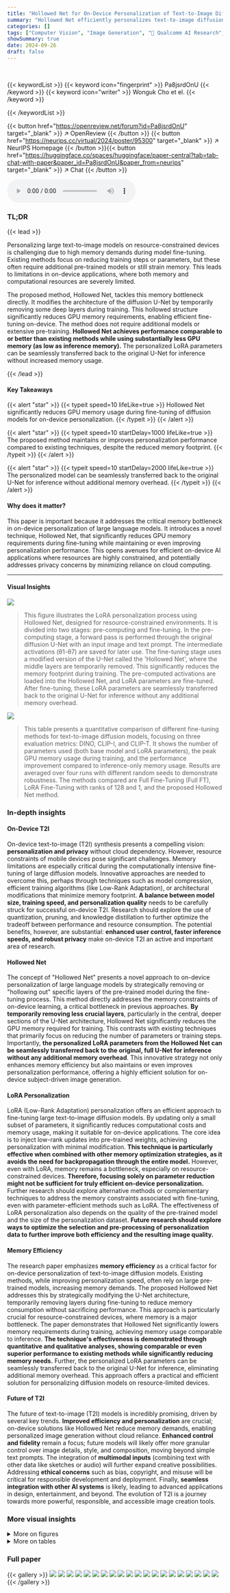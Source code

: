 ```yaml
---
title: "Hollowed Net for On-Device Personalization of Text-to-Image Diffusion Models"
summary: "Hollowed Net efficiently personalizes text-to-image diffusion models on-device by temporarily removing deep U-Net layers during training, drastically reducing memory usage without sacrificing performa..."
categories: []
tags: ["Computer Vision", "Image Generation", "🏢 Qualcomm AI Research",]
showSummary: true
date: 2024-09-26
draft: false
---
```


<br>

{{< keywordList >}}
{{< keyword icon="fingerprint" >}} Pa8jsrdOnU {{< /keyword >}}
{{< keyword icon="writer" >}} Wonguk Cho et el. {{< /keyword >}}
 
{{< /keywordList >}}

{{< button href="https://openreview.net/forum?id=Pa8jsrdOnU" target="_blank" >}}
↗ OpenReview
{{< /button >}}
{{< button href="https://neurips.cc/virtual/2024/poster/95300" target="_blank" >}}
↗ NeurIPS Homepage
{{< /button >}}{{< button href="https://huggingface.co/spaces/huggingface/paper-central?tab=tab-chat-with-paper&paper_id=Pa8jsrdOnU&paper_from=neurips" target="_blank" >}}
↗ Chat
{{< /button >}}



<audio controls>
    <source src="https://ai-paper-reviewer.com/Pa8jsrdOnU/podcast.wav" type="audio/wav">
    Your browser does not support the audio element.
</audio>


### TL;DR


{{< lead >}}

Personalizing large text-to-image models on resource-constrained devices is challenging due to high memory demands during model fine-tuning. Existing methods focus on reducing training steps or parameters, but these often require additional pre-trained models or still strain memory. This leads to limitations in on-device applications, where both memory and computational resources are severely limited. 

The proposed method, Hollowed Net, tackles this memory bottleneck directly. It modifies the architecture of the diffusion U-Net by temporarily removing some deep layers during training. This hollowed structure significantly reduces GPU memory requirements, enabling efficient fine-tuning on-device. The method does not require additional models or extensive pre-training.  **Hollowed Net achieves performance comparable to or better than existing methods while using substantially less GPU memory (as low as inference memory).** The personalized LoRA parameters can be seamlessly transferred back to the original U-Net for inference without increased memory usage.

{{< /lead >}}


#### Key Takeaways

{{< alert "star" >}}
{{< typeit speed=10 lifeLike=true >}} Hollowed Net significantly reduces GPU memory usage during fine-tuning of diffusion models for on-device personalization. {{< /typeit >}}
{{< /alert >}}

{{< alert "star" >}}
{{< typeit speed=10 startDelay=1000 lifeLike=true >}} The proposed method maintains or improves personalization performance compared to existing techniques, despite the reduced memory footprint. {{< /typeit >}}
{{< /alert >}}

{{< alert "star" >}}
{{< typeit speed=10 startDelay=2000 lifeLike=true >}} The personalized model can be seamlessly transferred back to the original U-Net for inference without additional memory overhead. {{< /typeit >}}
{{< /alert >}}

#### Why does it matter?
This paper is important because it addresses the critical memory bottleneck in on-device personalization of large language models.  It introduces a novel technique, Hollowed Net, that significantly reduces GPU memory requirements during fine-tuning while maintaining or even improving personalization performance. This opens avenues for efficient on-device AI applications where resources are highly constrained, and potentially addresses privacy concerns by minimizing reliance on cloud computing.

------
#### Visual Insights



![](https://ai-paper-reviewer.com/Pa8jsrdOnU/figures_2_1.jpg)

> This figure illustrates the LoRA personalization process using Hollowed Net, designed for resource-constrained environments.  It is divided into two stages: pre-computing and fine-tuning. In the pre-computing stage, a forward pass is performed through the original diffusion U-Net with an input image and text prompt. The intermediate activations (θ1-θ7) are saved for later use. The fine-tuning stage uses a modified version of the U-Net called the 'Hollowed Net', where the middle layers are temporarily removed. This significantly reduces the memory footprint during training. The pre-computed activations are loaded into the Hollowed Net, and LoRA parameters are fine-tuned.  After fine-tuning, these LoRA parameters are seamlessly transferred back to the original U-Net for inference without any additional memory overhead.





![](https://ai-paper-reviewer.com/Pa8jsrdOnU/tables_6_1.jpg)

> This table presents a quantitative comparison of different fine-tuning methods for text-to-image diffusion models, focusing on three evaluation metrics: DINO, CLIP-I, and CLIP-T.  It shows the number of parameters used (both base model and LoRA parameters), the peak GPU memory usage during training, and the performance improvement compared to inference-only memory usage.  Results are averaged over four runs with different random seeds to demonstrate robustness.  The methods compared are Full Fine-Tuning (Full FT), LoRA Fine-Tuning with ranks of 128 and 1, and the proposed Hollowed Net method.





### In-depth insights


#### On-Device T2I
On-device text-to-image (T2I) synthesis presents a compelling vision: **personalization and privacy** without cloud dependency.  However, resource constraints of mobile devices pose significant challenges.  Memory limitations are especially critical during the computationally intensive fine-tuning of large diffusion models.  Innovative approaches are needed to overcome this, perhaps through techniques such as model compression, efficient training algorithms (like Low-Rank Adaptation), or architectural modifications that minimize memory footprint.  **A balance between model size, training speed, and personalization quality** needs to be carefully struck for successful on-device T2I. Research should explore the use of quantization, pruning, and knowledge distillation to further optimize the tradeoff between performance and resource consumption.  The potential benefits, however, are substantial: **enhanced user control, faster inference speeds, and robust privacy** make on-device T2I an active and important area of research.

#### Hollowed Net
The concept of "Hollowed Net" presents a novel approach to on-device personalization of large language models by strategically removing or "hollowing out" specific layers of the pre-trained model during the fine-tuning process. This method directly addresses the memory constraints of on-device learning, a critical bottleneck in previous approaches.  **By temporarily removing less crucial layers**, particularly in the central, deeper sections of the U-Net architecture, Hollowed Net significantly reduces the GPU memory required for training. This contrasts with existing techniques that primarily focus on reducing the number of parameters or training steps. Importantly, **the personalized LoRA parameters from the Hollowed Net can be seamlessly transferred back to the original, full U-Net for inference without any additional memory overhead**. This innovative strategy not only enhances memory efficiency but also maintains or even improves personalization performance, offering a highly efficient solution for on-device subject-driven image generation.

#### LoRA Personalization
LoRA (Low-Rank Adaptation) personalization offers an efficient approach to fine-tuning large text-to-image diffusion models.  By updating only a small subset of parameters, it significantly reduces computational costs and memory usage, making it suitable for on-device applications. The core idea is to inject low-rank updates into pre-trained weights, achieving personalization with minimal modification. **This technique is particularly effective when combined with other memory optimization strategies, as it avoids the need for backpropagation through the entire model.**  However, even with LoRA, memory remains a bottleneck, especially on resource-constrained devices.  **Therefore, focusing solely on parameter reduction might not be sufficient for truly efficient on-device personalization.**  Further research should explore alternative methods or complementary techniques to address the memory constraints associated with fine-tuning, even with parameter-efficient methods such as LoRA. The effectiveness of LoRA personalization also depends on the quality of the pre-trained model and the size of the personalization dataset.  **Future research should explore ways to optimize the selection and pre-processing of personalization data to further improve both efficiency and the resulting image quality.**

#### Memory Efficiency
The research paper emphasizes **memory efficiency** as a critical factor for on-device personalization of text-to-image diffusion models.  Existing methods, while improving personalization speed, often rely on large pre-trained models, increasing memory demands.  The proposed Hollowed Net addresses this by strategically modifying the U-Net architecture, temporarily removing layers during fine-tuning to reduce memory consumption without sacrificing performance.  This approach is particularly crucial for resource-constrained devices, where memory is a major bottleneck. The paper demonstrates that Hollowed Net significantly lowers memory requirements during training, achieving memory usage comparable to inference. **The technique's effectiveness is demonstrated through quantitative and qualitative analyses, showing comparable or even superior performance to existing methods while significantly reducing memory needs.**  Further, the personalized LoRA parameters can be seamlessly transferred back to the original U-Net for inference, eliminating additional memory overhead. This approach offers a practical and efficient solution for personalizing diffusion models on resource-limited devices.

#### Future of T2I
The future of text-to-image (T2I) models is incredibly promising, driven by several key trends.  **Improved efficiency and personalization** are crucial; on-device solutions like Hollowed Net reduce memory demands, enabling personalized image generation without cloud reliance.  **Enhanced control and fidelity** remain a focus; future models will likely offer more granular control over image details, style, and composition, moving beyond simple text prompts.  The integration of **multimodal inputs** (combining text with other data like sketches or audio) will further expand creative possibilities.  Addressing **ethical concerns** such as bias, copyright, and misuse will be critical for responsible development and deployment. Finally, **seamless integration with other AI systems** is likely, leading to advanced applications in design, entertainment, and beyond. The evolution of T2I is a journey towards more powerful, responsible, and accessible image creation tools.


### More visual insights

<details>
<summary>More on figures
</summary>


![](https://ai-paper-reviewer.com/Pa8jsrdOnU/figures_4_1.jpg)

> This figure illustrates the LoRA personalization process using Hollowed Net, designed for resource-constrained environments.  It shows a two-stage process: pre-computing and fine-tuning.  In the pre-computing stage, intermediate activations from a pre-trained diffusion U-Net are saved. Then, in the fine-tuning stage, a modified U-Net (Hollowed Net), with some layers temporarily removed, is fine-tuned using the pre-computed activations.  The LoRA (Low-Rank Adaptation) parameters are learned only for the trainable parts of Hollowed Net.  Finally, these learned parameters are transferred back to the original U-Net, enabling inference with minimal additional memory overhead. The example input image is from the DreamBooth dataset.


![](https://ai-paper-reviewer.com/Pa8jsrdOnU/figures_5_1.jpg)

> This figure illustrates the LoRA personalization process using Hollowed Net, which is designed for resource-constrained environments.  The process is broken down into two stages: pre-computing and fine-tuning. During pre-computing, the original U-Net processes the input image to generate intermediate activations, which are saved to data storage. Then, fine-tuning uses these pre-computed activations to train the Hollowed Net, a modified U-Net with some central layers temporarily removed (the 'hollowed' structure). Only the LoRA parameters (small, trainable parameters for efficient fine-tuning) are updated in the Hollowed Net. Finally, the personalized LoRA parameters from the Hollowed Net are transferred back to the original U-Net for inference. This approach drastically reduces the need for large memory during training and maintains the high performance of the original U-Net during inference.


![](https://ai-paper-reviewer.com/Pa8jsrdOnU/figures_7_1.jpg)

> This figure illustrates the LoRA personalization process using Hollowed Net.  It shows a two-stage process: pre-computing intermediate activations from the original U-Net, and then fine-tuning LoRA parameters using a 'hollowed' version of the U-Net (with some middle layers temporarily removed to save memory).  The fine-tuned LoRA parameters are then transferred back to the original U-Net for inference without additional memory overhead. The example image is from the DreamBooth dataset.


![](https://ai-paper-reviewer.com/Pa8jsrdOnU/figures_8_1.jpg)

> The figure shows the effect of varying the fraction of hollowed layers in Hollowed Net on peak GPU memory usage, DINO score, CLIP-I score, and CLIP-T score.  The x-axis represents the percentage of layers removed, while the y-axis shows the performance metric.  The results indicate a trade-off between memory efficiency and performance.  As the fraction of hollowed layers increases, memory usage decreases, but performance metrics may also decrease, particularly subject fidelity.  However, the model maintains relatively good performance even with a significant number of layers removed.


![](https://ai-paper-reviewer.com/Pa8jsrdOnU/figures_9_1.jpg)

> This figure shows the qualitative results of applying Hollowed Net with varying fractions of hollowed layers (from small to large). Three example subjects from the DreamBooth dataset are used. For each subject, the original image and several generated images are shown, each corresponding to a different fraction of hollowed layers.  The goal is to demonstrate how the removal of layers (creating the 'hollow' in Hollowed Net) impacts the quality of the generated images, showing that too much removal significantly degrades the results but a moderate removal yields good results with reduced memory usage.


![](https://ai-paper-reviewer.com/Pa8jsrdOnU/figures_12_1.jpg)

> This figure illustrates the LoRA personalization method using Hollowed Net for resource-constrained environments.  The process is divided into two stages: pre-computing and fine-tuning.  In the pre-computing stage, intermediate activations from a pre-trained diffusion U-Net are saved. Then, the fine-tuning stage uses a modified U-Net (Hollowed Net), where some layers are temporarily removed, to train LoRA parameters using the pre-computed activations. Finally, the trained LoRA parameters are transferred back to the original U-Net for inference, significantly reducing memory requirements.  An example input image from the DreamBooth dataset is shown to demonstrate the personalization process.


![](https://ai-paper-reviewer.com/Pa8jsrdOnU/figures_13_1.jpg)

> This figure analyzes the impact of varying the fraction of hollowed layers in the Hollowed Net model.  It shows the relationship between the percentage of layers removed from the U-Net and four different metrics: peak GPU memory usage (GB), DINO score, CLIP-I score, and CLIP-T score.  Each metric assesses a different aspect of model performance after personalization. The results demonstrate the trade-off between memory efficiency and model performance as more layers are removed.  The findings help determine an optimal balance, where sufficient layers are maintained for acceptable performance while maximizing memory savings.


![](https://ai-paper-reviewer.com/Pa8jsrdOnU/figures_14_1.jpg)

> This figure illustrates the LoRA personalization process using Hollowed Net, designed for resource-constrained environments.  It shows a two-stage process: (1) pre-computing, where intermediate activations from a pre-trained diffusion U-Net are saved; and (2) fine-tuning, where a layer-pruned version of the U-Net (Hollowed Net) is trained using the pre-computed activations to learn LoRA parameters. The LoRA parameters are then transferred to the original U-Net for inference, requiring minimal additional memory. The input image example is from the DreamBooth dataset.


![](https://ai-paper-reviewer.com/Pa8jsrdOnU/figures_14_2.jpg)

> This figure illustrates the LoRA personalization process using Hollowed Net, a method designed for resource-constrained environments. It shows a two-stage process: pre-computing and fine-tuning. In pre-computing, intermediate activations from the original diffusion U-Net are saved for later use in fine-tuning. During fine-tuning, a modified U-Net (Hollowed Net), where some middle layers are temporarily removed, is trained using these pre-computed activations. This reduces memory consumption during training. Finally, the learned LoRA (Low-Rank Adaptation) parameters are transferred back to the original U-Net, allowing inference without additional memory overhead. The input image is an example from the DreamBooth dataset, a popular dataset for subject-driven image generation.


</details>




<details>
<summary>More on tables
</summary>


![](https://ai-paper-reviewer.com/Pa8jsrdOnU/tables_6_2.jpg)
> This table presents the results of a human evaluation comparing the subject and text fidelity of images generated using Hollowed Net and LoRA FT.  The evaluation was conducted using a pairwise comparison task where human participants judged the quality of images generated by each method. The results show that Hollowed Net performs comparably to LoRA FT, achieving a higher subject fidelity but a lower text fidelity. The 'Tie' row indicates results when participants couldn't distinguish between the two methods.

![](https://ai-paper-reviewer.com/Pa8jsrdOnU/tables_6_3.jpg)
> This table presents a quantitative comparison of different fine-tuning methods for text-to-image diffusion models.  It compares full fine-tuning (Full FT), LoRA fine-tuning with rank 128 and rank 1 (LORA FT), and the proposed Hollowed Net method.  For each method, the table shows the number of parameters, the peak GPU memory usage during training, and the percentage increase in memory usage compared to inference. It also includes three evaluation metrics (DINO, CLIP-I, CLIP-T) and their standard deviation across four runs with different random seeds.

![](https://ai-paper-reviewer.com/Pa8jsrdOnU/tables_12_1.jpg)
> This table presents quantitative results obtained using BK-SDM (a layer-pruned Stable Diffusion model) on the DreamBooth dataset. It compares the performance metrics of two different BK-SDM models: BK-SDM-Base and BK-SDM-Small, showing the number of parameters, training memory usage, and the scores for DINO (subject fidelity), CLIP-I (subject fidelity), and CLIP-T (text fidelity) metrics.  The results highlight a tradeoff between model size, memory consumption, and performance.

![](https://ai-paper-reviewer.com/Pa8jsrdOnU/tables_13_1.jpg)
> This table presents a quantitative comparison of the performance of LoRA fine-tuning (LORA FT) and Hollowed Net with different ranks (4 and 16) using the DreamBooth dataset.  The table shows the number of parameters, training memory used, and evaluation metrics (DINO, CLIP-I, CLIP-T).  The results demonstrate the impact of the rank on performance and memory efficiency of both methods, highlighting Hollowed Net's ability to achieve comparable performance with significantly less memory.

![](https://ai-paper-reviewer.com/Pa8jsrdOnU/tables_13_2.jpg)
> This table presents a quantitative comparison of different fine-tuning methods for text-to-image diffusion models.  It shows the number of parameters, GPU memory usage during training, and three evaluation metrics (DINO, CLIP-I, CLIP-T) for each method.  The methods compared include full fine-tuning, LoRA fine-tuning with different ranks (r=128 and r=1), and the proposed Hollowed Net method.  The results are averaged over four runs with different random seeds, with standard deviations included.

</details>




### Full paper

{{< gallery >}}
<img src="https://ai-paper-reviewer.com/Pa8jsrdOnU/1.png" class="grid-w50 md:grid-w33 xl:grid-w25" />
<img src="https://ai-paper-reviewer.com/Pa8jsrdOnU/2.png" class="grid-w50 md:grid-w33 xl:grid-w25" />
<img src="https://ai-paper-reviewer.com/Pa8jsrdOnU/3.png" class="grid-w50 md:grid-w33 xl:grid-w25" />
<img src="https://ai-paper-reviewer.com/Pa8jsrdOnU/4.png" class="grid-w50 md:grid-w33 xl:grid-w25" />
<img src="https://ai-paper-reviewer.com/Pa8jsrdOnU/5.png" class="grid-w50 md:grid-w33 xl:grid-w25" />
<img src="https://ai-paper-reviewer.com/Pa8jsrdOnU/6.png" class="grid-w50 md:grid-w33 xl:grid-w25" />
<img src="https://ai-paper-reviewer.com/Pa8jsrdOnU/7.png" class="grid-w50 md:grid-w33 xl:grid-w25" />
<img src="https://ai-paper-reviewer.com/Pa8jsrdOnU/8.png" class="grid-w50 md:grid-w33 xl:grid-w25" />
<img src="https://ai-paper-reviewer.com/Pa8jsrdOnU/9.png" class="grid-w50 md:grid-w33 xl:grid-w25" />
<img src="https://ai-paper-reviewer.com/Pa8jsrdOnU/10.png" class="grid-w50 md:grid-w33 xl:grid-w25" />
<img src="https://ai-paper-reviewer.com/Pa8jsrdOnU/11.png" class="grid-w50 md:grid-w33 xl:grid-w25" />
<img src="https://ai-paper-reviewer.com/Pa8jsrdOnU/12.png" class="grid-w50 md:grid-w33 xl:grid-w25" />
<img src="https://ai-paper-reviewer.com/Pa8jsrdOnU/13.png" class="grid-w50 md:grid-w33 xl:grid-w25" />
<img src="https://ai-paper-reviewer.com/Pa8jsrdOnU/14.png" class="grid-w50 md:grid-w33 xl:grid-w25" />
<img src="https://ai-paper-reviewer.com/Pa8jsrdOnU/15.png" class="grid-w50 md:grid-w33 xl:grid-w25" />
<img src="https://ai-paper-reviewer.com/Pa8jsrdOnU/16.png" class="grid-w50 md:grid-w33 xl:grid-w25" />
<img src="https://ai-paper-reviewer.com/Pa8jsrdOnU/17.png" class="grid-w50 md:grid-w33 xl:grid-w25" />
<img src="https://ai-paper-reviewer.com/Pa8jsrdOnU/18.png" class="grid-w50 md:grid-w33 xl:grid-w25" />
<img src="https://ai-paper-reviewer.com/Pa8jsrdOnU/19.png" class="grid-w50 md:grid-w33 xl:grid-w25" />
<img src="https://ai-paper-reviewer.com/Pa8jsrdOnU/20.png" class="grid-w50 md:grid-w33 xl:grid-w25" />
{{< /gallery >}}
